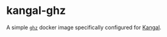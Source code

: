 # kangal-ghz

A simple [`ghz`] docker image specifically configured for [Kangal].

[Kangal]: https://github.com/hellofresh/kangal/
[`ghz`]: https://github.com/bojand/ghz/
